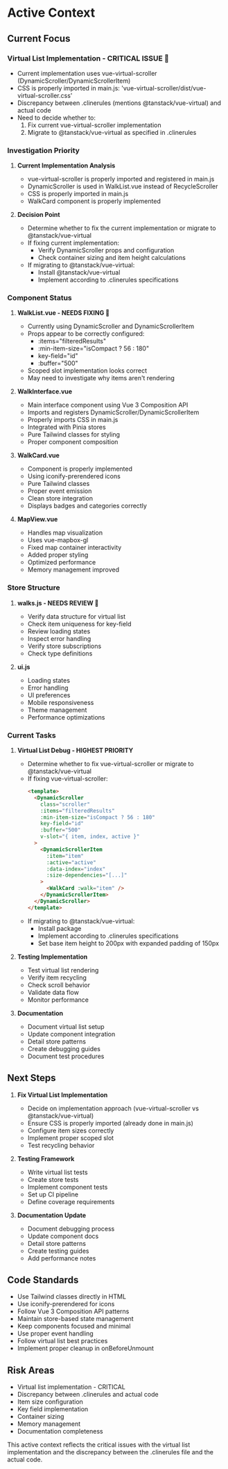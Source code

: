 # Active Context

## Current Focus

### Virtual List Implementation - CRITICAL ISSUE 🔴
- Current implementation uses vue-virtual-scroller (DynamicScroller/DynamicScrollerItem)
- CSS is properly imported in main.js: 'vue-virtual-scroller/dist/vue-virtual-scroller.css'
- Discrepancy between .clinerules (mentions @tanstack/vue-virtual) and actual code
- Need to decide whether to:
  1. Fix current vue-virtual-scroller implementation
  2. Migrate to @tanstack/vue-virtual as specified in .clinerules

### Investigation Priority
1. **Current Implementation Analysis**
   - vue-virtual-scroller is properly imported and registered in main.js
   - DynamicScroller is used in WalkList.vue instead of RecycleScroller
   - CSS is properly imported in main.js
   - WalkCard component is properly implemented

2. **Decision Point**
   - Determine whether to fix the current implementation or migrate to @tanstack/vue-virtual
   - If fixing current implementation:
     - Verify DynamicScroller props and configuration
     - Check container sizing and item height calculations
   - If migrating to @tanstack/vue-virtual:
     - Install @tanstack/vue-virtual
     - Implement according to .clinerules specifications

### Component Status

1. **WalkList.vue - NEEDS FIXING 🔴**
   - Currently using DynamicScroller and DynamicScrollerItem
   - Props appear to be correctly configured:
     - :items="filteredResults"
     - :min-item-size="isCompact ? 56 : 180"
     - key-field="id"
     - :buffer="500"
   - Scoped slot implementation looks correct
   - May need to investigate why items aren't rendering

2. **WalkInterface.vue**
   - Main interface component using Vue 3 Composition API
   - Imports and registers DynamicScroller/DynamicScrollerItem
   - Properly imports CSS in main.js
   - Integrated with Pinia stores
   - Pure Tailwind classes for styling
   - Proper component composition

3. **WalkCard.vue**
   - Component is properly implemented
   - Using iconify-prerendered icons
   - Pure Tailwind classes
   - Proper event emission
   - Clean store integration
   - Displays badges and categories correctly

4. **MapView.vue**
   - Handles map visualization
   - Uses vue-mapbox-gl
   - Fixed map container interactivity
   - Added proper styling
   - Optimized performance
   - Memory management improved

### Store Structure

1. **walks.js - NEEDS REVIEW 🔴**
   - Verify data structure for virtual list
   - Check item uniqueness for key-field
   - Review loading states
   - Inspect error handling
   - Verify store subscriptions
   - Check type definitions

2. **ui.js**
   - Loading states
   - Error handling
   - UI preferences
   - Mobile responsiveness
   - Theme management
   - Performance optimizations

### Current Tasks

1. **Virtual List Debug - HIGHEST PRIORITY**
   - Determine whether to fix vue-virtual-scroller or migrate to @tanstack/vue-virtual
   - If fixing vue-virtual-scroller:
     ```html
     <template>
       <DynamicScroller
         class="scroller"
         :items="filteredResults"
         :min-item-size="isCompact ? 56 : 180"
         key-field="id"
         :buffer="500"
         v-slot="{ item, index, active }"
       >
         <DynamicScrollerItem
           :item="item"
           :active="active"
           :data-index="index"
           :size-dependencies="[...]"
         >
           <WalkCard :walk="item" />
         </DynamicScrollerItem>
       </DynamicScroller>
     </template>
     ```
   - If migrating to @tanstack/vue-virtual:
     - Install package
     - Implement according to .clinerules specifications
     - Set base item height to 200px with expanded padding of 150px

2. **Testing Implementation**
   - Test virtual list rendering
   - Verify item recycling
   - Check scroll behavior
   - Validate data flow
   - Monitor performance

3. **Documentation**
   - Document virtual list setup
   - Update component integration
   - Detail store patterns
   - Create debugging guides
   - Document test procedures

## Next Steps

1. **Fix Virtual List Implementation**
   - Decide on implementation approach (vue-virtual-scroller vs @tanstack/vue-virtual)
   - Ensure CSS is properly imported (already done in main.js)
   - Configure item sizes correctly
   - Implement proper scoped slot
   - Test recycling behavior

2. **Testing Framework**
   - Write virtual list tests
   - Create store tests
   - Implement component tests
   - Set up CI pipeline
   - Define coverage requirements

3. **Documentation Update**
   - Document debugging process
   - Update component docs
   - Detail store patterns
   - Create testing guides
   - Add performance notes

## Code Standards
- Use Tailwind classes directly in HTML
- Use iconify-prerendered for icons
- Follow Vue 3 Composition API patterns
- Maintain store-based state management
- Keep components focused and minimal
- Use proper event handling
- Follow virtual list best practices
- Implement proper cleanup in onBeforeUnmount

## Risk Areas
- Virtual list implementation - CRITICAL
- Discrepancy between .clinerules and actual code
- Item size configuration
- Key field implementation
- Container sizing
- Memory management
- Documentation completeness

This active context reflects the critical issues with the virtual list implementation and the discrepancy between the .clinerules file and the actual code.
